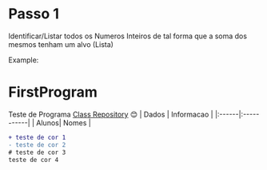 # Passo 1
 Identificar/Listar todos os Numeros Inteiros de tal forma que a soma dos mesmos tenham um alvo (Lista)



Example:

# FirstProgram
Teste de Programa
[Class Repository](https://github.com/azlinwei/Dev) 
😊
| Dados | Informacao |
|:------|:-----------|
| Alunos| Nomes      |
```diff
+ teste de cor 1
- teste de cor 2
# teste de cor 3
teste de cor 4
```
